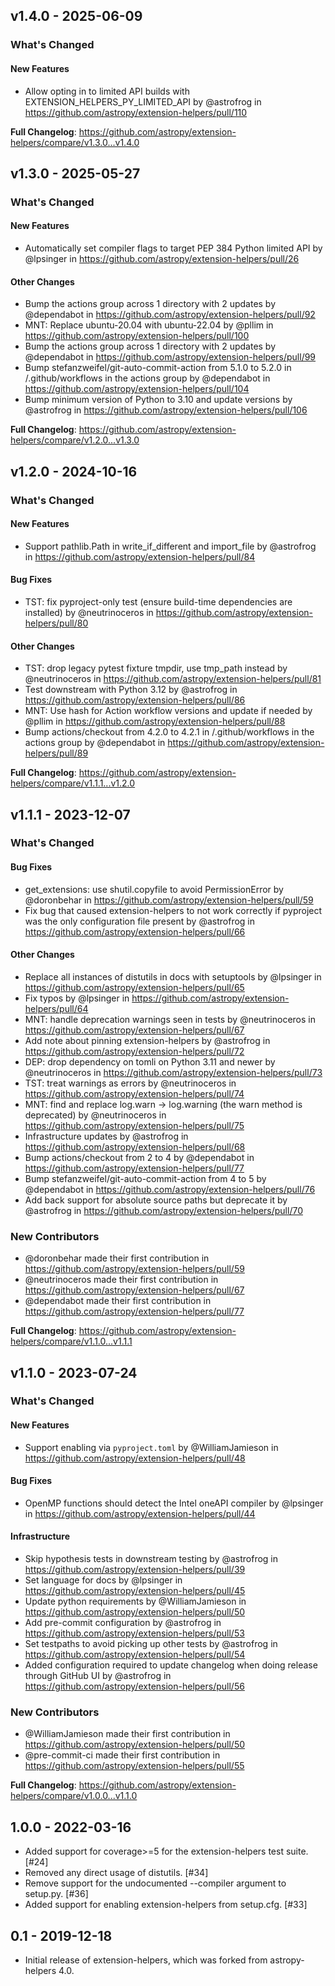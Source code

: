 ## v1.4.0 - 2025-06-09

<!-- Release notes generated using configuration in .github/release.yml at main -->
### What's Changed

#### New Features

* Allow opting in to limited API builds with EXTENSION_HELPERS_PY_LIMITED_API by @astrofrog in https://github.com/astropy/extension-helpers/pull/110

**Full Changelog**: https://github.com/astropy/extension-helpers/compare/v1.3.0...v1.4.0

## v1.3.0 - 2025-05-27

<!-- Release notes generated using configuration in .github/release.yml at main -->
### What's Changed

#### New Features

* Automatically set compiler flags to target PEP 384 Python limited API by @lpsinger in https://github.com/astropy/extension-helpers/pull/26

#### Other Changes

* Bump the actions group across 1 directory with 2 updates by @dependabot in https://github.com/astropy/extension-helpers/pull/92
* MNT: Replace ubuntu-20.04 with ubuntu-22.04 by @pllim in https://github.com/astropy/extension-helpers/pull/100
* Bump the actions group across 1 directory with 2 updates by @dependabot in https://github.com/astropy/extension-helpers/pull/99
* Bump stefanzweifel/git-auto-commit-action from 5.1.0 to 5.2.0 in /.github/workflows in the actions group by @dependabot in https://github.com/astropy/extension-helpers/pull/104
* Bump minimum version of Python to 3.10 and update versions by @astrofrog in https://github.com/astropy/extension-helpers/pull/106

**Full Changelog**: https://github.com/astropy/extension-helpers/compare/v1.2.0...v1.3.0

## v1.2.0 - 2024-10-16

<!-- Release notes generated using configuration in .github/release.yml at main -->
### What's Changed

#### New Features

* Support pathlib.Path in write_if_different and import_file by @astrofrog in https://github.com/astropy/extension-helpers/pull/84

#### Bug Fixes

* TST: fix pyproject-only test (ensure build-time dependencies are installed) by @neutrinoceros in https://github.com/astropy/extension-helpers/pull/80

#### Other Changes

* TST: drop legacy pytest fixture tmpdir, use tmp_path instead by @neutrinoceros in https://github.com/astropy/extension-helpers/pull/81
* Test downstream with Python 3.12 by @astrofrog in https://github.com/astropy/extension-helpers/pull/86
* MNT: Use hash for Action workflow versions and update if needed by @pllim in https://github.com/astropy/extension-helpers/pull/88
* Bump actions/checkout from 4.2.0 to 4.2.1 in /.github/workflows in the actions group by @dependabot in https://github.com/astropy/extension-helpers/pull/89

**Full Changelog**: https://github.com/astropy/extension-helpers/compare/v1.1.1...v1.2.0

## v1.1.1 - 2023-12-07

<!-- Release notes generated using configuration in .github/release.yml at main -->
### What's Changed

#### Bug Fixes

* get_extensions: use shutil.copyfile to avoid PermissionError by @doronbehar in https://github.com/astropy/extension-helpers/pull/59
* Fix bug that caused extension-helpers to not work correctly if pyproject was the only configuration file present by @astrofrog in https://github.com/astropy/extension-helpers/pull/66

#### Other Changes

* Replace all instances of distutils in docs with setuptools by @lpsinger in https://github.com/astropy/extension-helpers/pull/65
* Fix typos by @lpsinger in https://github.com/astropy/extension-helpers/pull/64
* MNT: handle deprecation warnings seen in tests by @neutrinoceros in https://github.com/astropy/extension-helpers/pull/67
* Add note about pinning extension-helpers by @astrofrog in https://github.com/astropy/extension-helpers/pull/72
* DEP: drop dependency on tomli on Python 3.11 and newer by @neutrinoceros in https://github.com/astropy/extension-helpers/pull/73
* TST: treat warnings as errors by @neutrinoceros in https://github.com/astropy/extension-helpers/pull/74
* MNT: find and replace log.warn -> log.warning (the warn method is deprecated) by @neutrinoceros in https://github.com/astropy/extension-helpers/pull/75
* Infrastructure updates by @astrofrog in https://github.com/astropy/extension-helpers/pull/68
* Bump actions/checkout from 2 to 4 by @dependabot in https://github.com/astropy/extension-helpers/pull/77
* Bump stefanzweifel/git-auto-commit-action from 4 to 5 by @dependabot in https://github.com/astropy/extension-helpers/pull/76
* Add back support for absolute source paths but deprecate it by @astrofrog in https://github.com/astropy/extension-helpers/pull/70

### New Contributors

* @doronbehar made their first contribution in https://github.com/astropy/extension-helpers/pull/59
* @neutrinoceros made their first contribution in https://github.com/astropy/extension-helpers/pull/67
* @dependabot made their first contribution in https://github.com/astropy/extension-helpers/pull/77

**Full Changelog**: https://github.com/astropy/extension-helpers/compare/v1.1.0...v1.1.1

## v1.1.0 - 2023-07-24

<!-- Release notes generated using configuration in .github/release.yml at main -->
### What's Changed

#### New Features

- Support enabling via `pyproject.toml` by @WilliamJamieson in https://github.com/astropy/extension-helpers/pull/48

#### Bug Fixes

- OpenMP functions should detect the Intel oneAPI compiler by @lpsinger in https://github.com/astropy/extension-helpers/pull/44

#### Infrastructure

- Skip hypothesis tests in downstream testing by @astrofrog in https://github.com/astropy/extension-helpers/pull/39
- Set language for docs by @lpsinger in https://github.com/astropy/extension-helpers/pull/45
- Update python requirements by @WilliamJamieson in https://github.com/astropy/extension-helpers/pull/50
- Add pre-commit configuration by @astrofrog in https://github.com/astropy/extension-helpers/pull/53
- Set testpaths to avoid picking up other tests by @astrofrog in https://github.com/astropy/extension-helpers/pull/54
- Added configuration required to update changelog when doing release through GitHub UI by @astrofrog in https://github.com/astropy/extension-helpers/pull/56

### New Contributors

- @WilliamJamieson made their first contribution in https://github.com/astropy/extension-helpers/pull/50
- @pre-commit-ci made their first contribution in https://github.com/astropy/extension-helpers/pull/55

**Full Changelog**: https://github.com/astropy/extension-helpers/compare/v1.0.0...v1.1.0

## 1.0.0 - 2022-03-16

- Added support for coverage>=5 for the extension-helpers test suite. [#24]
- Removed any direct usage of distutils. [#34]
- Remove support for the undocumented --compiler argument to setup.py. [#36]
- Added support for enabling extension-helpers from setup.cfg. [#33]

## 0.1 - 2019-12-18

- Initial release of extension-helpers, which was forked from astropy-helpers 4.0.
